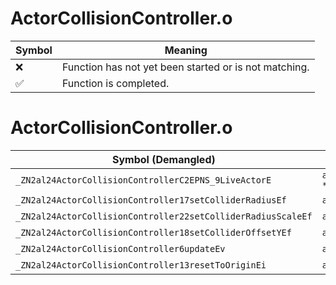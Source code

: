# ActorCollisionController.o
| Symbol | Meaning 
| ------------- | ------------- 
| :x: | Function has not yet been started or is not matching. 
| :white_check_mark: | Function is completed. 


# ActorCollisionController.o
| Symbol (Demangled) | Symbol (Mangled) | Decompiled? |
| ------------- |  ------------- | ------------- |
| `_ZN2al24ActorCollisionControllerC2EPNS_9LiveActorE` | `al::ActorCollisionController::ActorCollisionController(al::LiveActor *)` | :white_check_mark: |
| `_ZN2al24ActorCollisionController17setColliderRadiusEf` | `al::ActorCollisionController::setColliderRadius(float)` | :white_check_mark: |
| `_ZN2al24ActorCollisionController22setColliderRadiusScaleEf` | `al::ActorCollisionController::setColliderRadiusScale(float)` | :white_check_mark: |
| `_ZN2al24ActorCollisionController18setColliderOffsetYEf` | `al::ActorCollisionController::setColliderOffsetY(float)` | :white_check_mark: |
| `_ZN2al24ActorCollisionController6updateEv` | `al::ActorCollisionController::update(void)` | :white_check_mark: |
| `_ZN2al24ActorCollisionController13resetToOriginEi` | `al::ActorCollisionController::resetToOrigin(int)` | :white_check_mark: |
